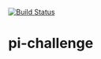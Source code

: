 [![Build Status](http://172.31.176.1:8000/buildStatus/icon?job=Module-2%2F3.3-pi-challenge)](http://localhost:8000/job/Module-2/job/3.3-pi-challenge/)

# pi-challenge
